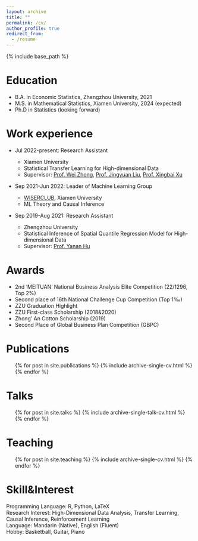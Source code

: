 ```yaml
---
layout: archive
title: ""
permalink: /cv/
author_profile: true
redirect_from:
  - /resume
---
```


{% include base_path %}

Education
======
* B.A. in Economic Statistics, Zhengzhou University, 2021
* M.S. in Mathematical Statistics, Xiamen University, 2024 (expected)
* Ph.D in Statistics (looking forward)

Work experience
======
* Jul 2022-present: Research Assistant
  * Xiamen University
  * Statistical Transfer Learning for High-dimensional Data
  * Supervisor: [Prof. Wei Zhong](https://scholar.google.com/citations?hl=zh-EN&user=TZE0kMAAAAAJ), [Prof. Jingyuan Liu](https://se.xmu.edu.cn/english/info/1183/3976.htm), [Prof. Xingbai Xu](https://se.xmu.edu.cn/english/info/1192/4406.htm)
 
* Sep 2021-Jun 2022: Leader of Machine Learning Group
  * [WISERCLUB](https://github.com/wise-r), Xiamen University
  * ML Theory and Causal Inference

* Sep 2019-Aug 2021: Research Assistant
  * Zhengzhou University
  * Statistical Inference of Spatial Quantile Regression Model for High-dimensional Data
  * Supervisor: [Prof. Yanan Hu](https://kns.cnki.net/kcms2/author/detail?v=Mw9W0jY1lXCXzQQI6GKPakOnfloXNmcBGXF9_PbfFg4FjR9ZYt_gZRV-T6hRM39HdBCzXADwtJScripvfurNE9azQTyqdYcmdBq9J-LXOs-Ytf3kTZopiCIv64xDlGP4&uniplatform=NZKPT&language=CHS)
  
Awards
======
* 2nd ‘MEITUAN’ National Business Analysis Elite Competition (22/1296, Top 2%)
* Second place of 16th National Challenge Cup Competition (Top 1‰)
* ZZU Graduation Highlight
* ZZU First-class Scholarship (2018&2020)
* Zhong’ An Cotton Scholarship (2019)
* Second Place of Global Business Plan Competition (GBPC)

Publications
======
  <ul>{% for post in site.publications %}
    {% include archive-single-cv.html %}
  {% endfor %}</ul>
  
Talks
======
  <ul>{% for post in site.talks %}
    {% include archive-single-talk-cv.html %}
  {% endfor %}</ul>
  
Teaching
======
  <ul>{% for post in site.teaching %}
    {% include archive-single-cv.html %}
  {% endfor %}</ul>

Skill&Interest
======
Programming Language: R, Python, LaTeX<br />
Research Interest: High-Dimensional Data Analysis, Transfer Learning, Causal Inference, Reinforcement Learning<br />
Language: Mandarin (Native), English (Fluent)<br />
Hobby: Basketball, Guitar, Piano
